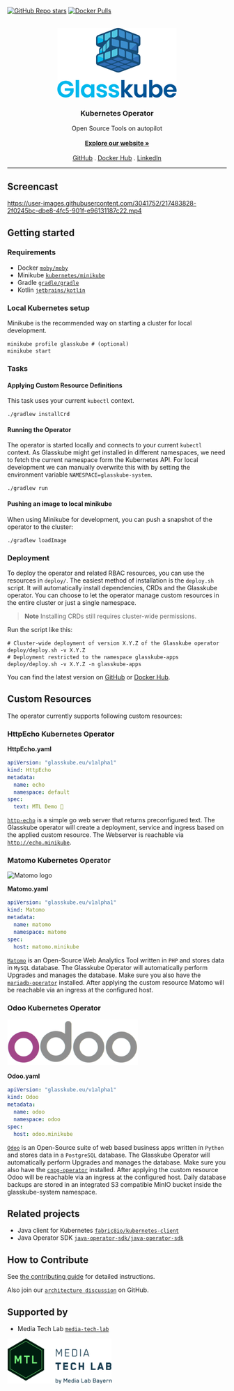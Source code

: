 [![GitHub Repo stars](https://img.shields.io/github/stars/glasskube/operator)](https://github.com/glasskube/operator)
[![Docker Pulls](https://img.shields.io/docker/pulls/glasskube/operator)](https://hub.docker.com/r/glasskube/operator)

<br>
<div align="center">
  <a href="https://glasskube.eu/">
    <img src="https://raw.githubusercontent.com/glasskube/.github/main/images/glasskube-logo.png" alt="Glasskube Logo" height="160">
  </a>

<h3 align="center">Kubernetes Operator</h3>

  <p align="center">
    Open Source Tools on autopilot
    <br><br>
    <a href="https://glasskube.eu/"><strong>Explore our website »</strong></a>
    <br>
    <br>
    <a href="https://github.com/glasskube" target="_blank">GitHub</a>
    .
    <a href="https://hub.docker.com/u/glasskube" target="_blank">Docker Hub</a>
    .
    <a href="https://www.linkedin.com/company/glasskube/" target="_blank">LinkedIn</a>
  </p>
</div>

<hr>

## Screencast

https://user-images.githubusercontent.com/3041752/217483828-2f0245bc-dbe8-4fc5-901f-e96131187c22.mp4

## Getting started

### Requirements

- Docker [`moby/moby`](https://github.com/moby/moby)
- Minikube [`kubernetes/minikube`](https://github.com/kubernetes/minikube)
- Gradle [`gradle/gradle`](https://github.com/gradle/gradle)
- Kotlin [`jetbrains/kotlin`](https://github.com/jetbrains/kotlin)

### Local Kubernetes setup

Minikube is the recommended way on starting a cluster for local development.

```shell
minikube profile glasskube # (optional)
minikube start
```

### Tasks

#### Applying Custom Resource Definitions

This task uses your current `kubectl` context.

```shell
./gradlew installCrd
```

#### Running the Operator

The operator is started locally and connects to your current `kubectl` context. As Glasskube might get installed in
different namespaces, we need to fetch the current namespace form the Kubernetes API. For local development we can
manually overwrite this with by setting the environment variable `NAMESPACE=glasskube-system`.

```shell
./gradlew run
```

#### Pushing an image to local minikube

When using Minikube for development, you can push a snapshot of the operator to the cluster:

```shell
./gradlew loadImage
```

### Deployment

To deploy the operator and related RBAC resources, you can use the resources in `deploy/`.
The easiest method of installation is the `deploy.sh` script.
It will automatically install dependencies, CRDs and the Glasskube operator.
You can choose to let the operator manage custom resources in the entire cluster or just a single namespace.

> **Note**
> Installing CRDs still requires cluster-wide permissions.

Run the script like this:

```shell
# Cluster-wide deployment of version X.Y.Z of the Glasskube operator 
deploy/deploy.sh -v X.Y.Z
# Deployment restricted to the namespace glasskube-apps 
deploy/deploy.sh -v X.Y.Z -n glasskube-apps
```

You can find the latest version on [GitHub](https://github.com/glasskube/operator/tags)
or [Docker Hub](https://hub.docker.com/r/glasskube/operator/tags).

## Custom Resources

The operator currently supports following custom resources:

### HttpEcho Kubernetes Operator

**HttpEcho.yaml**

```yaml
apiVersion: "glasskube.eu/v1alpha1"
kind: HttpEcho
metadata:
  name: echo
  namespace: default
spec:
  text: MTL Demo 🧊
```

[`http-echo`](https://github.com/hashicorp/http-echo) is a simple go web server that returns preconfigured text.
The Glasskube operator will create a deployment, service and ingress based on the applied custom resource.
The Webserver is reachable via [`http://echo.minikube`](http://echo.minikube).

### Matomo Kubernetes Operator

<img width="300px" src="https://matomo.org/wp-content/themes/website-child/assets/img/media/matomo.png" alt="Matomo logo"></img>

**Matomo.yaml**

```yaml
apiVersion: "glasskube.eu/v1alpha1"
kind: Matomo
metadata:
  name: matomo
  namespace: matomo
spec:
  host: matomo.minikube
```

[`Matomo`](https://github.com/matomo-org/matomo) is an Open-Source Web Analytics Tool written in `PHP` and stores data
in `MySQL` database. The Glasskube Operator will automatically perform Upgrades and manages the database.
Make sure you also have the [`mariadb-operator`](https://github.com/mmontes11/mariadb-operator) installed.
After applying the custom resource Matomo will be reachable via an ingress at the configured host.

### Odoo Kubernetes Operator

<img width="300px" src="https://raw.githubusercontent.com/odoo/documentation/16.0/static/img/odoo_logo.png" alt="Odoo logo"></img>

**Odoo.yaml**

```yaml
apiVersion: "glasskube.eu/v1alpha1"
kind: Odoo
metadata:
  name: odoo
  namespace: odoo
spec:
  host: odoo.minikube
```

[`Odoo`](https://github.com/odoo/odoo) is an Open-Source suite of web based business apps written in `Python` and stores
data in a `PostgreSQL` database. The Glasskube Operator will automatically perform Upgrades and manages the database.
Make sure you also have the [`cnpg-operator`](https://github.com/cloudnative-pg/cloudnative-pg) installed.
After applying the custom resource Odoo will be reachable via an ingress at the configured host.
Daily database backups are stored in an integrated S3 compatible MinIO bucket inside the glasskube-system namespace.

## Related projects

- Java client for Kubernetes [`fabric8io/kubernetes-client`](https://github.com/fabric8io/kubernetes-client)
- Java Operator SDK [`java-operator-sdk/java-operator-sdk`](https://github.com/java-operator-sdk/java-operator-sdk)

## How to Contribute

See [the contributing guide](CONTRIBUTING.md) for detailed instructions.

Also join our [`architecture discussion`](https://github.com/glasskube/operator/discussions/4) on GitHub.

## Supported by

- Media Tech Lab [`media-tech-lab`](https://github.com/media-tech-lab)

<a href="https://www.media-lab.de/en/programs/media-tech-lab">
    <img src="https://raw.githubusercontent.com/media-tech-lab/.github/main/assets/mtl-powered-by.png" width="240" title="Media Tech Lab powered by logo">
</a>
